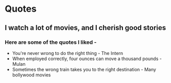 # Quotes

## I watch a lot of movies, and I cherish good stories

### Here are some of the quotes I liked -

* You're never wrong to do the right thing - The Intern
* When employed correctly, four ounces can move a thousand pounds - Mulan
* Sometimes the wrong train takes you to the right destination - Many bollywood movies
